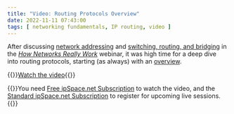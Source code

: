 ```yaml
---
title: "Video: Routing Protocols Overview"
date: 2022-11-11 07:43:00
tags: [ networking fundamentals, IP routing, video ]
---
```

After discussing [network addressing](https://my.ipspace.net/bin/list?id=Net101#ADDR) and [switching, routing, and bridging](https://my.ipspace.net/bin/list?id=Net101#SWITCH) in the *[How Networks Really Work](https://www.ipspace.net/How_Networks_Really_Work)* webinar, it was high time for a deep dive into routing protocols, starting (as always) with an [overview](https://my.ipspace.net/bin/get/Net101/RP1%20-%20Routing%20Protocols%20Overview.mp4?doccode=Net101).

{{<jump>}}[Watch the video](https://my.ipspace.net/bin/get/Net101/RP1%20-%20Routing%20Protocols%20Overview.mp4?doccode=Net101){{</jump>}}

{{<note free>}}You need [Free ipSpace.net Subscription](https://www.ipspace.net/Subscription/Free) to watch the video, and the [Standard ipSpace.net Subscription](https://www.ipspace.net/Subscription/) to register for upcoming live sessions.{{</note>}}
